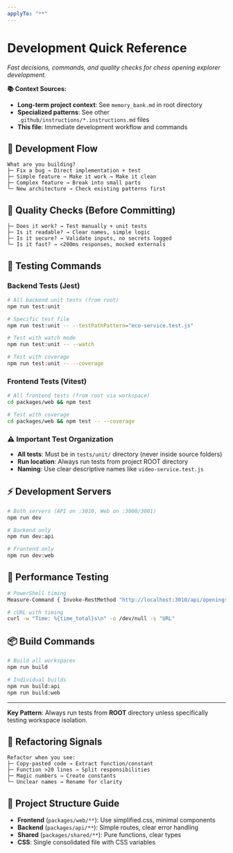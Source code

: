 ```yaml
---
applyTo: "**"
---
```


# Development Quick Reference

*Fast decisions, commands, and quality checks for chess opening explorer development.*

**📚 Context Sources:**
- **Long-term project context**: See `memory_bank.md` in root directory
- **Specialized patterns**: See other `.github/instructions/*.instructions.md` files
- **This file**: Immediate development workflow and commands

## 🚀 Development Flow
```
What are you building?
├─ Fix a bug → Direct implementation + test
├─ Simple feature → Make it work → Make it clean
├─ Complex feature → Break into small parts
└─ New architecture → Check existing patterns first
```

## 🎯 Quality Checks (Before Committing)
```
├─ Does it work? → Test manually + unit tests
├─ Is it readable? → Clear names, simple logic
├─ Is it secure? → Validate inputs, no secrets logged
└─ Is it fast? → <200ms responses, mocked externals
```

## 🧪 Testing Commands

### **Backend Tests (Jest)**
```bash
# All backend unit tests (from root)
npm run test:unit

# Specific test file
npm run test:unit -- --testPathPattern="eco-service.test.js"

# Test with watch mode
npm run test:unit -- --watch

# Test with coverage
npm run test:unit -- --coverage
```

### **Frontend Tests (Vitest)**
```bash
# All frontend tests (from root via workspace)
cd packages/web && npm test

# Test with coverage
cd packages/web && npm test -- --coverage
```

### **⚠️ Important Test Organization**
- **All tests**: Must be in `tests/unit/` directory (never inside source folders)
- **Run location**: Always run tests from project ROOT directory
- **Naming**: Use clear descriptive names like `video-service.test.js`

## ⚡ Development Servers

```bash
# Both servers (API on :3010, Web on :3000/3001)
npm run dev

# Backend only
npm run dev:api

# Frontend only  
npm run dev:web
```

## 🔧 Performance Testing

```bash
# PowerShell timing
Measure-Command { Invoke-RestMethod "http://localhost:3010/api/openings/popular-by-eco" }

# cURL with timing
curl -w "Time: %{time_total}s\n" -o /dev/null -s "URL"
```

## 📦 Build Commands

```bash
# Build all workspaces
npm run build

# Individual builds
npm run build:api
npm run build:web
```

---

**Key Pattern**: Always run tests from **ROOT** directory unless specifically testing workspace isolation.

## 🧹 Refactoring Signals
```
Refactor when you see:
├─ Copy-pasted code → Extract function/constant
├─ Function >20 lines → Split responsibilities
├─ Magic numbers → Create constants
└─ Unclear names → Rename for clarity
```

## 📁 Project Structure Guide
- **Frontend** (`packages/web/**`): Use simplified.css, minimal components
- **Backend** (`packages/api/**`): Simple routes, clear error handling  
- **Shared** (`packages/shared/**`): Pure functions, clear types
- **CSS**: Single consolidated file with CSS variables

